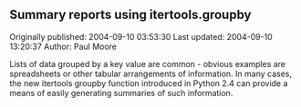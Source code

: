 ## Summary reports using itertools.groupby 
Originally published: 2004-09-10 03:53:30 
Last updated: 2004-09-10 13:20:37 
Author: Paul Moore 
 
Lists of data grouped by a key value are common - obvious examples are spreadsheets or other tabular arrangements of information. In many cases, the new itertools groupby function introduced in Python 2.4 can provide a means of easily generating summaries of such information.